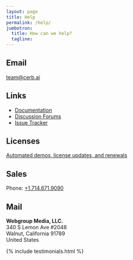```yaml
---
layout: page
title: Help
permalink: /help/
jumbotron: 
  title: How can we help?
  tagline: 
---
```


## Email

[team@cerb.ai](mailto:team@cerb.ai)

## Links

* [Documentation](/docs/home/)
* [Discussion Forums](https://github.com/cerb/cerb-release/discussions/)
* [Issue Tracker](https://github.com/jstanden/cerb/issues/)

## Licenses

<a href="javascript:;" data-cerb-bot-interaction="">Automated demos, license updates, and renewals</a>

## Sales

Phone: [+1.714.671.9090](tel:+1.714.671.9090)

## Mail

**Webgroup Media, LLC.**  
340 S Lemon Ave #2048  
Walnut, California 91789  
United States

{% include testimonials.html %}